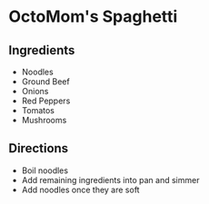 # OctoMom's Spaghetti

## Ingredients
- Noodles
- Ground Beef
- Onions
- Red Peppers
- Tomatos
- Mushrooms

## Directions
- Boil noodles
- Add remaining ingredients into pan and simmer
- Add noodles once they are soft
